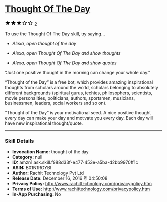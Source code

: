 # [Thought Of The Day](http://alexa.amazon.com/#skills/amzn1.ask.skill.f988d33f-e477-453e-a5ba-d2bb9970ff1c)
![3 stars](../../images/ic_star_black_18dp_1x.png)![3 stars](../../images/ic_star_black_18dp_1x.png)![3 stars](../../images/ic_star_black_18dp_1x.png)![3 stars](../../images/ic_star_border_black_18dp_1x.png)![3 stars](../../images/ic_star_border_black_18dp_1x.png) 2

To use the Thought Of The Day skill, try saying...

* *Alexa, open thought of the day*

* *Alexa, open Thought Of The Day and show thoughts*

* *Alexa, open Thought Of The Day and show quotes*

“Just one positive thought in the morning can change your whole day.”

“Thought of the Day” is a free bot, which provides amazing inspirational thoughts from scholars around the world, scholars belonging to absolutely different backgrounds (spiritual gurus, techies, philosophers, scientists, movie personalities, politicians, authors, sportsmen, musicians, businessmen, leaders, social workers and so on).

“Thought of the Day” is your motivational seed. A nice positive thought every day can make your day and motivate you every day. Each day will have new inspirational thought/quote.

***

### Skill Details

* **Invocation Name:** thought of the day
* **Category:** null
* **ID:** amzn1.ask.skill.f988d33f-e477-453e-a5ba-d2bb9970ff1c
* **ASIN:** B01N1RGYBI
* **Author:** Rachit Technology Pvt  Ltd
* **Release Date:** December 16, 2016 @ 04:50:08
* **Privacy Policy:** http://www.rachittechnology.com/privacypolicy.htm
* **Terms of Use:** http://www.rachittechnology.com/privacypolicy.htm
* **In-App Purchasing:** No
